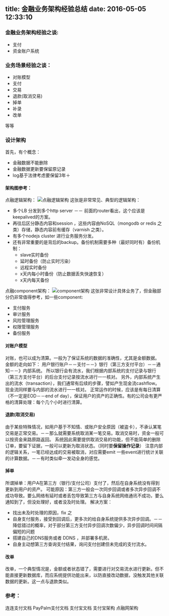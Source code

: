 title: 金融业务架构经验总结
date: 2016-05-05 12:33:10
---

### 金融业务架构经验之谈:

 - 支付 
 - 资金账户系统

### 业务场景经验之谈：

 - 对账模型 
 - 支付
 - 交易 
 - 退款(取消交易) 
 - 掉单 
 - 补录
 - 改单

等等

### 设计架构
  首先，有个概念：
 - 金融数据不能删除   
 - 金融数据更新要保留原记录   
 - log基于法律考虑要保留3年＋

#### 架构图参考：
  点融逻辑架构：
 ![点融逻辑架构][1]
 这张是非常常见、典型的逻辑架构：
 

 - 多个LB 分发到多个http server －－ 前面的router看出，这个应该是keepalived的方案。
 - 再往后区分静态内容和session ，这些内容由NoSQL（mongodb or redis 之类）存储，静态内容前有缓存（varnish 之类）。
 - 有多个nodejs cluster 进行业务服务分发。
 - 还有非常重要的是背后的backup。备份机制需要多种（最好同时有）备份机制：
     - slave实时备份
     - 延时备份（防止实时污染）
     - 远程实时备份
     - x天内每小时备份（防止数据丢失快速恢复）
     - x天内每天备份
 
 
 点融component架构：
![component架构][2] 
  这张非常设计具体业务了，但金融部分仍非常值得参考，如一些component:
 - 支付服务
 - 审计服务
 - 风险管理服务
 - 权限管理服务
 - 备份服务
 
 
#### 对账户模型
  对账，也可以成为清算。一般为了保证系统的数据的准确性，尤其是金额数据。
  金额的走向如下：
    用户银行账户－－支付－－》银行（第三方支付平台）－－通知－－》内部系统。
  所以银行会有流水，我们根据内部系统的支付记录与银行（第三方支付平台）的后台支付记录按流水进行一一核对。
  另外，内部系统产生出的流水（transaction），我们通常有后续的步骤，譬如产生现金流cashflow。现金流同样要与内部的流水进行一一核对。
  正常运作的时候，应该是有每日清算（不一定是EOD－－end of day），保证用户的资产的正确性。有的公司会有更严格的清算处理：每个几个小时进行清算。
  
#### 退款(取消交易) 
  由于某些特殊情况，如用户基于不知情、或账户安全原因（被盗卡），不承认某笔交易是正常交易。－－那么就需要系统取消某一笔交易。取消交易时，资金一般可以按资金来路原路返回。
  系统因此需要提供取消交易的功能，但不能简单的删除订单，要留下证据，一般可以更新为取消状态。（同时要**保留操作记录**）
  注意内部的逻辑关系，一笔已经达成的交易被取消，对应需要emit 一些event进行统计关联的计算数据。－－有时类似牵一发动全身的感觉。
   
#### 掉单 
 所谓掉单：用户A在第三方（银行/支付公司）支付了，然后在自身系统没有得到更新到用户的资产。
 可能原因：第三方一般会一次同步回调或者多次异步回调不成功导致。要么网络有延时或者丢包导致第三方与自身系统网络通讯不成功，要么通知到了，但没处理好，或者没及时处理。
 解决方案：
 - 找出未及时处理的原因，fix 之
 - 自身支付服务，接受到回调后，更多次的给自身系统提供多次异步回调。－－降低错过的概率，对于部分第三方支付异步回调次数偏少，异步回调时间间隔偏短的问题
 - 搭建自己的DNS服务或者 DDNS ，并部署多机房。
 - 自身主动想第三方查询支付结果，询问支付创建但未完成的支付流水。

#### 改单 
  改单，一个典型情况是，金额或者状态错了，需要进行对交易流水进行更新。但不能直接更新数据库，而应系统提供功能出来，以防直接改动数据，没触发其他关联数据的更新。这一点与退款类似。
  
  


### 参考：
连连支付文档
PayPalm支付文档
支付宝文档
支付宝架构
点融网架构


  [1]: http://7xk67t.com1.z0.glb.clouddn.com/app_view.png
  [2]: http://7xk67t.com1.z0.glb.clouddn.com/component_view.png
